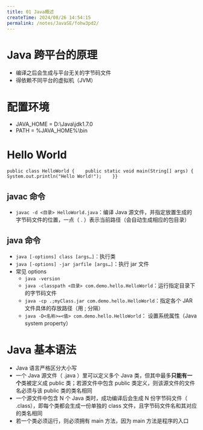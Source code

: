 ```yaml
---
title: 01 Java概述
createTime: 2024/08/26 14:54:15
permalink: /notes/JavaSE/fohw3pd2/
---
```

# Java 跨平台的原理

* 编译之后会生成与平台无关的字节码文件
* 得依赖不同平台的虚拟机（JVM）

# 配置环境

* JAVA_HOME = D:\Java\jdk1.7.0
* PATH = %JAVA_HOME%\bin

# Hello World

```
public class HelloWorld {    public static void main(String[] args) {        System.out.println("Hello World!");    }}
```

## javac 命令

* `javac -d <目录> HelloWorld.java`：编译 Java 源文件，并指定放置生成的字节码文件的位置，一点（ . ）表示当前路径（会自动生成相应的包目录）

## java 命令

* `java [-options] class [args…]`：执行类
* `java [-options] -jar jarfile [args…]`：执行 jar 文件
* 常见 options
	* `java -version`
	* `java -classpath <目录> com.demo.hello.HelloWorld`：运行指定目录下的字节码文件
	* `java -cp .;myClass.jar com.demo.hello.HelloWorld`：指定各个 JAR 文件具体的存放路径（用 ; 分隔）
	* `java -D<名称>=<值> com.demo.hello.HelloWorld`： 设置系统属性（Java system property）

# Java 基本语法

* Java 语言严格区分大小写
* 一个 Java 源文件（ .java ）里可以定义多个 Java 类，但其中最多**只能有一个**类被定义成 public 类；若源文件中包含 public 类定义，则该源文件的文件名必须与该 public 类的类名相同
* 一个源文件中包含 N 个 Java 类时，成功编译后会生成 N 份字节码文件（ .class），即每个类都会生成一份单独的 class 文件，且字节码文件名和其对应的类名相同
* 若一个类必须运行，则必须拥有 main 方法，因为 main 方法是程序的入口